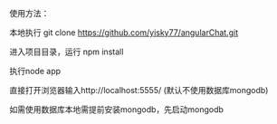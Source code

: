 使用方法：

本地执行 git clone https://github.com/yisky77/angularChat.git

进入项目目录，运行 npm install

执行node app

直接打开浏览器输入http://localhost:5555/  (默认不使用数据库mongodb)

如需使用数据库本地需提前安装mongodb，先启动mongodb
